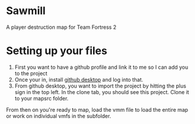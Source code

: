 # Sawmill
A player destruction map for Team Fortress 2

# Setting up your files
1. First you want to have a github profile and link it to me so I can add you to the project
2. Once your in, install [github desktop](https://desktop.github.com/) and log into that.
3. From github desktop, you want to import the project by hitting the plus sign in the top left. In the clone tab, you should see this project. Clone it to your mapsrc folder.

From then on you're ready to map, load the vmm file to load the entire map or work on individual vmfs in the subfolder.
